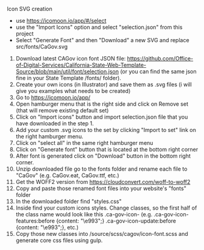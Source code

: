 Icon SVG creation

- use https://icomoon.io/app/#/select
- use the "Import Icons" option and select "selection.json" from this project
- Select "Generate Font" and then "Download" a new SVG and replace src/fonts/CaGov.svg

1. Download latest CAGov icon font JSON file: https://github.com/Office-of-Digital-Services/California-State-Web-Template-Source/blob/main/util/font/selection.json (or you can find the same json fine in your State Template /fonts/ folder).
1. Create your own icons (in Illustrator) and save them as .svg files (i will give you examples what needs to be created)
1. Go to https://icomoon.io/app/
1. Open hamburger menu that is the right side and click on Remove set (that will remove existing default set)
1. Click on "Import icons" button and import selection.json file that you have downloaded in the step 1.
1. Add your custom .svg icons to the set by clicking "Import to set" link on the right hamburger menu.
1. Click on "select all" in the same right hamburger menu
1. Click on "Generate font" button that is located at the bottom right corner
1. After font is generated click on "Download" button in the bottom right corner.
1. Unzip downloaded file go to the fonts folder and rename each file to "CaGov" (e.g. CaGov.eat, CaGov.ttf, etc.)
1. Get the WOFF2 version from https://cloudconvert.com/woff-to-woff2
1. Copy and paste those renamed font files into your website's "fonts" folder
1. In the downloaded folder find "styles.css"
1. Inside find your custom icons styles. Change classes, so the first half of the class name would look like this .ca-gov-icon-
   (e.g. .ca-gov-icon-features:before {content: "\e993";} .ca-gov-icon-update:before {content: "\e993";}, etc.)
1. Copy those new classes into /source/scss/cagov/icon-font.scss and generate core css files using gulp.
